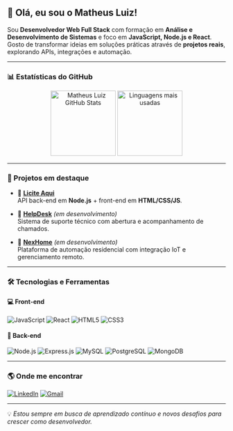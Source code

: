 ## 👋 Olá, eu sou o **Matheus Luiz**!

Sou **Desenvolvedor Web Full Stack** com formação em **Análise e Desenvolvimento de Sistemas** e foco em **JavaScript, Node.js e React**.  
Gosto de transformar ideias em soluções práticas através de **projetos reais**, explorando APIs, integrações e automação.  

---

### 📊 Estatísticas do GitHub

<p align="center">
  <img 
    src="https://github-readme-stats.vercel.app/api?username=MatheusLuiz&show_icons=true&count_private=true&hide_border=true&title_color=ffffff&icon_color=006400&text_color=c9d1d9&bg_color=0d1117" 
    alt="Matheus Luiz GitHub Stats"
    height="150"
  />
  <img 
    src="https://github-readme-stats.vercel.app/api/top-langs/?username=MatheusLuiz&layout=compact&hide_border=true&title_color=ffffff&text_color=c9d1d9&bg_color=0d1117" 
    alt="Linguagens mais usadas"
    height="150"
  />
</p>

---

### 🚀 Projetos em destaque

- 🔹 **[Licite Aqui](https://github.com/MatheusLuiz/Licite-Aqui)**  
  API back-end em **Node.js** + front-end em **HTML/CSS/JS**.  

- 🔹 **[HelpDesk](https://github.com/MatheusLuiz/HelpDesk)** *(em desenvolvimento)*  
  Sistema de suporte técnico com abertura e acompanhamento de chamados.  

- 🔹 **[NexHome](https://github.com/MatheusLuiz/NexHome)** *(em desenvolvimento)*  
  Plataforma de automação residencial com integração IoT e gerenciamento remoto.  

---

### 🛠️ Tecnologias e Ferramentas

#### 💻 Front-end
![JavaScript](https://img.shields.io/badge/javascript-%23323330.svg?style=for-the-badge&logo=javascript&logoColor=%23F7DF1E)
![React](https://img.shields.io/badge/react-%2320232a.svg?style=for-the-badge&logo=react&logoColor=%2361DAFB)
![HTML5](https://img.shields.io/badge/html5-%23E34F26.svg?style=for-the-badge&logo=html5&logoColor=white)
![CSS3](https://img.shields.io/badge/css3-%231572B6.svg?style=for-the-badge&logo=css3&logoColor=white)

#### 🧠 Back-end
![Node.js](https://img.shields.io/badge/Node.js-339933?style=for-the-badge&logo=Node.js&logoColor=white)
![Express.js](https://img.shields.io/badge/express.js-%23404d59.svg?style=for-the-badge&logo=express&logoColor=%2361DAFB)
![MySQL](https://img.shields.io/badge/mysql-4479A1.svg?style=for-the-badge&logo=mysql&logoColor=white)
![PostgreSQL](https://img.shields.io/badge/postgres-%23316192.svg?style=for-the-badge&logo=postgresql&logoColor=white)
![MongoDB](https://img.shields.io/badge/MongoDB-%234ea94b.svg?style=for-the-badge&logo=mongodb&logoColor=white)

---

### 🌎 Onde me encontrar
[![LinkedIn](https://img.shields.io/badge/LinkedIn-0077B5?style=for-the-badge&logo=linkedin&logoColor=white)](https://www.linkedin.com/in/matheus-felicori-/)
[![Gmail](https://img.shields.io/badge/Email-D14836?style=for-the-badge&logo=gmail&logoColor=white)](mailto:seuemail@gmail.com)

---

💡 *Estou sempre em busca de aprendizado contínuo e novos desafios para crescer como desenvolvedor.*
